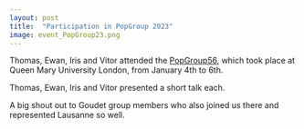 ```yaml
---
layout: post
title:  "Participation in PopGroup 2023"
image: event_PopGroup23.png
---
```


Thomas, Ewan, Iris and Vitor attended the [PopGroup56](https://www.populationgeneticsgroup.org.uk/), which took place at Queen Mary University London, from January 4th to 6th.

Thomas, Ewan, Iris and Vitor presented a short talk each. 

A big shout out to Goudet group members who also joined us there and represented Lausanne so well.
